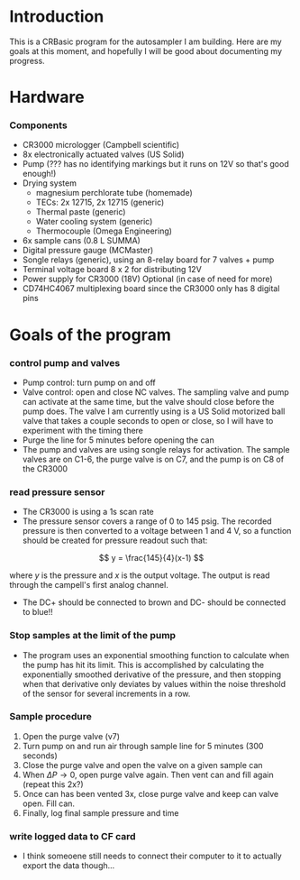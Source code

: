 # Introduction
This is a CRBasic program for the autosampler I am building. Here are my goals at this moment, and hopefully I will be good about documenting my progress. 

# Hardware
### Components
- CR3000 micrologger (Campbell scientific)
- 8x electronically actuated valves (US Solid)
- Pump (??? has no identifying markings but it runs on 12V so that's good enough!)
- Drying system 
    - magnesium perchlorate tube (homemade)
    - TECs: 2x 12715, 2x 12715 (generic)
    - Thermal paste (generic)
    - Water cooling system (generic)
    - Thermocouple (Omega Engineering)
- 6x sample cans (0.8 L SUMMA)
- Digital pressure gauge (MCMaster)
- Songle relays (generic), using an 8-relay board for 7 valves + pump
- Terminal voltage board 8 x 2 for distributing 12V
- Power supply for CR3000 (18V)
Optional (in case of need for more)
- CD74HC4067 multiplexing board since the CR3000 only has 8 digital pins

# Goals of the program
### control pump and valves 
- Pump control: turn pump on and off
- Valve control: open and close NC valves. The sampling valve and pump can activate at the same time, but the valve should close before the pump does. The valve I am currently using is a US Solid motorized ball valve that takes a couple seconds to open or close, so I will have to experiment with the timing there
-  Purge the line for 5 minutes before opening the can
- The pump and valves are using songle relays for activation. The sample valves are on C1-6, the purge valve is on C7, and the pump is on C8 of the CR3000
  
### read pressure sensor
- The CR3000 is using a 1s scan rate
- The pressure sensor covers a range of 0 to 145 psig. The recorded pressure is then converted to a voltage between 1 and 4 V, so a function should be created for pressure readout such that:
  
$$ y = \frac{145}{4}(x-1) $$

where $y$ is the pressure and $x$ is the output voltage. The output is read through the campell's first analog channel.

- The DC+ should be connected to brown and DC- should be connected to blue!!

### Stop samples at the limit of the pump
- The program uses an exponential smoothing function to calculate when the pump has hit its limit. This is accomplished by calculating the exponentially smoothed derivative of the pressure, and then stopping when that derivative only deviates by values within the noise threshold of the sensor for several increments in a row.
  
### Sample procedure
1) Open the purge valve (v7) 
2) Turn pump on and run air through sample line for 5 minutes (300 seconds)
3) Close the purge valve and open the valve on a given sample can
4) When $\Delta P \to 0$, open purge valve again. Then vent can and fill again (repeat this 2x?)
5) Once can has been vented 3x, close purge valve and keep can valve open. Fill can.
6) Finally, log final sample pressure and time

### write logged data to CF card
- I think someoene still needs to connect their computer to it to actually export the data though...
